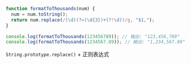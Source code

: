 ```JavaScript
function formatToThousands(num) {
  num = num.toString();
  return num.replace(/(\d)(?=(\d{3})+(?!\d))/g, "$1,");
}

console.log(formatToThousands(123456789)); // 输出: "123,456,789"
console.log(formatToThousands(1234567.89)); // 输出: "1,234,567.89"
```

`String.prototype.replace()` + 正则表达式


